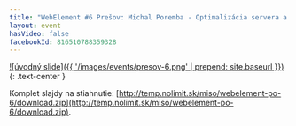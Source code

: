 ```yaml
---
title: "WebElement #6 Prešov: Michal Poremba - Optimalizácia servera a aplikácie pre veľký počet požiadaviek"
layout: event
hasVideo: false
facebookId: 816510788359328
---
```


[![úvodný slide]({{ '/images/events/presov-6.png' | prepend: site.baseurl }})](http://temp.nolimit.sk/miso/webelement-po-6/)
{: .text-center }

Komplet slajdy na stiahnutie: [http://temp.nolimit.sk/miso/webelement-po-6/download.zip](http://temp.nolimit.sk/miso/webelement-po-6/download.zip).
